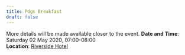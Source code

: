 ```yaml
---
title: Pdgs Breakfast
draft: false
---
```


More details will be made available closer to the event.
**Date and Time**: Saturday 02 May 2020, 07:00-08:00 \
**Location**: [Riverside Hotel](/venue)
